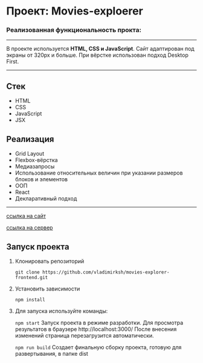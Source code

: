 # Проект: Movies-exploerer

### Реализованная функциональность прокта:

---

В проекте используется **HTML, CSS и JavaScript**.
Сайт адаптирован под экраны от 320px и больше.
При вёрстке использован подход Desktop First.

---

## Стек

- HTML
- CSS
- JavaScript
- JSX

## Реализация

- Grid Layout
- Flexbox-вёрстка
- Медиазапросы
- Использование относительных величин при указании размеров блоков и элементов
- ООП
- React
- Декларативный подход

---

[ссылка на сайт](https://movies.vkashankov.nomoredomains.xyz "frontend Movies")

[ссылка на сервер](https://api.movies.vkashankov.nomoredomains.xyz "backend Movies")

## Запуск проекта

1. Клонировать репозиторий

   `git clone https://github.com/vladimirksh/movies-explorer-frontend.git`

2. Установить зависимости

   `npm install`

3. Для запуска используйте команды:

   `npm start`
   Запуск проекта в режиме разработки. Для просмотра результатов в браузере http://localhost:3000/ После внесения изменений страница перезагрузится автоматически.

   `npm run build`
   Создает финальную сборку проекта, готовую для развертывания, в папке dist
